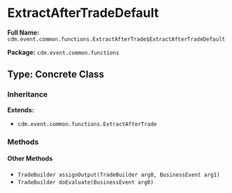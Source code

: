 # ExtractAfterTradeDefault

**Full Name:** `cdm.event.common.functions.ExtractAfterTrade$ExtractAfterTradeDefault`

**Package:** `cdm.event.common.functions`

## Type: Concrete Class

### Inheritance

**Extends:**
- `cdm.event.common.functions.ExtractAfterTrade`

### Methods

#### Other Methods

- `TradeBuilder assignOutput(TradeBuilder arg0, BusinessEvent arg1)`
- `TradeBuilder doEvaluate(BusinessEvent arg0)`


